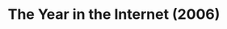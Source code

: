 ---
ee_id: '23'
site: '1'
type: '2'
long_id: 2006-020 The Year in the Internet (2006)
url: 2006-020-the-year-in-the-internet
title: The Year in the Internet (2006)
year: '2006'
medium: Website
commission:
dims:
pitch: "​Best of the year lists by various Internet people."
ps:
live_url: http://www.burncopy.com/year_in_the_internet_06.html
related: "[22] 2005-025 The Year in the Internet (2005) - 2005-025-the-year-in-the-internet"
youtube:
imgs: The_Year_in_the_Internet_2006_020_screenshot_database_IH.jpg
subheading:
display_year: '2006'
download:
add_credit:
add_credits: Michael Bell Smith
related_code:
layout: things-i-made
---